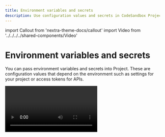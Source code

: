 ```yaml
---
title: Environment variables and secrets
description: Use configuration values and secrets in CodeSandbox Projects
---
```


import Callout from 'nextra-theme-docs/callout'
import Video from '../../../../shared-components/Video'

# Environment variables and secrets

You can pass environment variables and secrets into Project. These are configuration values that depend on the environment such as settings for your project or access tokens for APIs.

<Video src="../assets/EnvVars.mp4" />

## Storing secrets in Projects

The environment variables are stored in our database, AES encrypted. We reroll the encryption key from time to time (on an unannounced schedule) and we store the key separately from the database.

## Exposure

Keep in mind that everyone with terminal access will be able to access the environment variables. Read-only users don’t have terminal access, but people who can write to the repo will have access. In addition, it’s only available for private repositories to make sure publicly accessible Projects won’t expose any secrets.

## Project-level environment variables and secrets

Currently CodeSandbox Projects only support project-level env vars and secrets. The secrets and environment variables are shared across all VMs but after making changes you have to restart your workspace to take effect. 

### Set environment variables and secrets through the UI

**First, click on the open menu on any workspace.**

![CodeSandbox Projects Command Palette](../images/env-vars-open-menu.png)

**Then, click on the Env variables menu item.**

![CodeSandbox Projects Command Palette](../images/env-vars-click-menu-item.png)

### Set environment variables and secrets using the command palette

Open the command palette using ⌘ + K. Then start typing `Add environment variables`.

![CodeSandbox Projects Command Palette](../images/env-vars-command-palette.png)


### Manage environment variables and secrets

You can also make changes and view all the existing environment variables and secrets after navigating there from the UI or the command palette.

![CodeSandbox Projects Command Palette](../images/env-vars-manage.png)